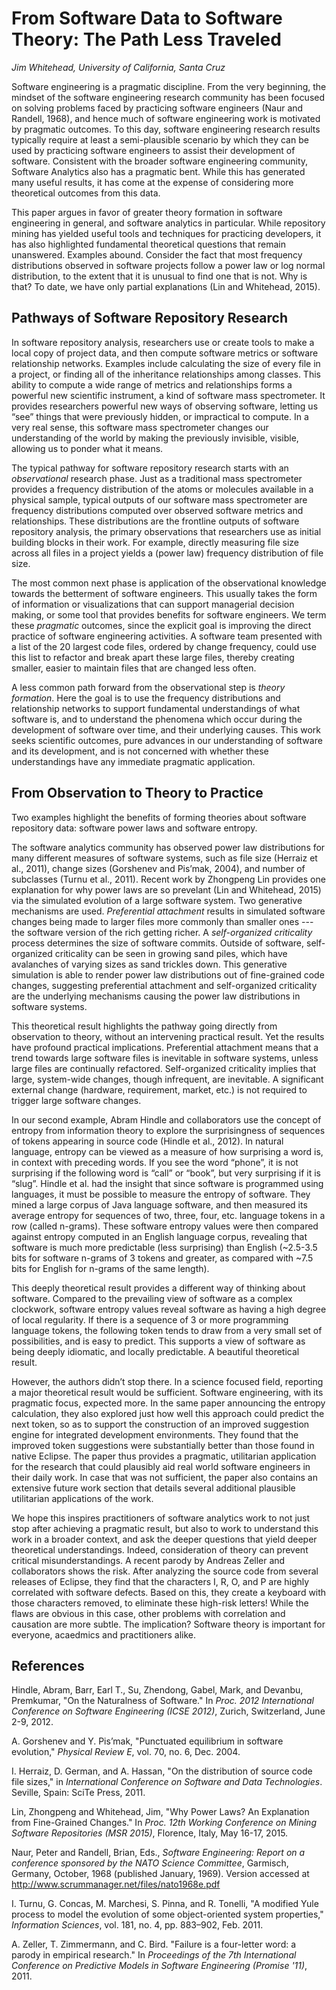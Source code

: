 # From Software Data to Software Theory: The Path Less Traveled

_Jim Whitehead, University of California, Santa Cruz_

Software engineering is a pragmatic discipline. From the very beginning, the mindset of the software engineering research 
community has been focused on solving problems faced by practicing software engineers (Naur and Randell, 1968), and hence 
much of software engineering work is motivated by pragmatic outcomes. To this day, software 
engineering research results typically require at least a semi-plausible scenario by which they 
can be used by practicing software engineers to assist their development of software. 
Consistent with the broader software engineering community, Software Analytics also has a pragmatic bent. 
While this has generated many useful results, it has come at the expense of considering more theoretical outcomes from this data. 

This paper argues in favor of greater theory formation in software engineering in general, and 
software analytics in particular. While repository mining has yielded useful tools and 
techniques for practicing developers, it has also highlighted fundamental theoretical questions 
that remain unanswered. Examples abound. Consider the fact that most frequency distributions 
observed in software projects follow a power law or log normal distribution, to the extent that 
it is unusual to find one 
that is not. Why is that? To date, we have only partial explanations (Lin and Whitehead, 2015). 

## Pathways of Software Repository Research

In software repository analysis, researchers use or create tools to make a local copy of project 
data, and then compute software metrics or software relationship networks. Examples include 
calculating the size of every file in a project, or finding all of the inheritance relationships 
among classes. This ability to compute a wide range of metrics and relationships forms a 
powerful new scientific instrument, a kind of software mass spectrometer. It provides 
researchers powerful new ways of observing software, letting us “see” things that 
were previously hidden, or impractical to compute. In a very real sense, this software mass 
spectrometer changes our understanding of the world by making the previously invisible, visible, 
allowing us to ponder what it means.  

The typical pathway for software repository research starts with an _observational_ research phase. 
Just as a traditional mass spectrometer provides a frequency 
distribution of the atoms or molecules available in a physical sample, typical outputs of our 
software mass spectrometer are frequency distributions computed over observed software metrics 
and relationships. These distributions are the frontline outputs of software repository 
analysis, the primary observations that researchers use as initial building blocks in their 
work. For example, directly measuring file size across all files in a project yields a 
(power law) frequency distribution of file size.

The most common next phase is application of the observational knowledge towards the betterment 
of software engineers. This usually takes the form of information or visualizations that can 
support managerial decision making, or some tool that provides benefits for software 
engineers. We term these _pragmatic_ outcomes, since the explicit goal is improving the direct 
practice of software engineering activities. A software team presented with a list of the 20 
largest code files, ordered by change frequency, could use this list to refactor and break apart 
these large files, thereby creating smaller, easier to maintain files that are changed less often.

A less common path forward from the observational step is _theory formation_. Here the goal is to 
use the frequency distributions and relationship networks to support fundamental understandings 
of what software is, and to understand the phenomena which occur during the development of 
software over time, and their underlying causes. This work seeks scientific outcomes, pure 
advances in our understanding of software and its development, and is not concerned with whether 
these understandings have any immediate pragmatic application.

## From Observation to Theory to Practice

Two examples highlight the benefits of forming theories about software repository data: software 
power laws and software entropy.

The software analytics community has observed power law distributions for many different measures of
software systems, such as file size (Herraiz et al., 2011), change sizes (Gorshenev and Pis’mak, 2004), 
and number of subclasses (Turnu et al., 2011). Recent work by Zhongpeng Lin provides one
explanation for why power laws are so prevelant (Lin and Whitehead, 2015) via the simulated evolution
of a large software system. Two generative mechanisms are used. _Preferential attachment_ results in simulated
software changes being made to larger files more commonly than smaller ones --- the software version
of the rich getting richer. A _self-organized criticality_ process determines the size of software commits.
Outside of software, self-organized criticality can be seen in growing sand piles, which have avalanches
of varying sizes as sand trickles down. This generative simulation is able to render power
law distributions out of fine-grained code changes, suggesting preferential attachment and self-organized 
criticality are the underlying mechanisms causing the power law distributions in software systems.

This theoretical result highlights the pathway going directly from observation to theory, without an 
intervening practical result. Yet the results have profound practical implications. Preferential
attachment means that a trend towards large software files is inevitable in software systems, unless
large files are continually refactored. Self-organized criticality implies that large, system-wide changes, 
though infrequent, are inevitable. A significant external change (hardware, requirement, market, etc.)
is not required to trigger large software changes.
 

In our second example, Abram Hindle and collaborators use the concept of entropy from information theory 
to explore the surprisingness of sequences of tokens appearing in source code (Hindle et al., 2012). 
In natural language, entropy can be viewed as a measure of how surprising a 
word is, in context with preceding words. If you see the word “phone”, it is not surprising if 
the following word is “call” or “book”, but very surprising if it is “slug”. Hindle et al. had 
the insight that since software is programmed using languages, it must be possible to 
measure the entropy of software. They mined a large corpus of Java language software, and then 
measured its average entropy for sequences of two, three, four, etc. language tokens in a row 
(called n-grams). These software entropy values were then compared against entropy computed in 
an English language corpus, revealing that software is much more predictable (less surprising) 
than English (~2.5-3.5 bits for software n-grams of 3 tokens and greater, as compared with ~7.5 
bits for English for n-grams of the same length). 

This deeply theoretical result provides a 
different way of thinking about software. Compared to the prevailing view of software as a 
complex clockwork, software entropy values reveal software as having a high degree of local 
regularity. If there is a sequence of 3 or more programming language tokens, the following token 
tends to draw from a very small set of possibilities, and is easy to predict. This supports a 
view of software as being deeply idiomatic, and locally predictable. A beautiful theoretical 
result. 

However, the authors didn’t stop there. In a science focused field, reporting a major 
theoretical result would be sufficient. Software engineering, with its pragmatic focus, 
expected more. In the same paper announcing the entropy calculation, they also explored just how 
well this approach could predict the next token, so as to support the construction of an 
improved suggestion engine for integrated development environments. They found that the 
improved token suggestions were substantially better than those found in native Eclipse. The 
paper thus provides a pragmatic, utilitarian application for the research that could plausibly 
aid real world software engineers in their daily work. In case that was not sufficient, the 
paper also contains an extensive future work section that details several additional plausible utilitarian 
applications of the work.

We hope this inspires practitioners of software analytics work to not just stop after achieving 
a pragmatic result, but also to work to understand this work in a broader context, and ask the 
deeper questions that yield deeper theoretical understandings. Indeed, consideration of theory can
prevent critical misunderstandings. A recent parody by Andreas Zeller and collaborators shows the risk.
After analyzing the source code from several releases of Eclipse, they find that the characters 
I, R, O, and P are highly correlated with software defects. Based on this, they create a keyboard with
those characters removed, to eliminate these high-risk letters! While the flaws are obvious in this case,
other problems with correlation and causation are more subtle. The implication? Software theory is important
for everyone, acaedmics and practitioners alike.

## References

Hindle, Abram, Barr, Earl T., Su, Zhendong, Gabel, Mark, and Devanbu, Premkumar, "On the Naturalness of Software."
In _Proc. 2012 International Conference on Software Engineering (ICSE 2012)_, Zurich, Switzerland, June 2-9, 2012.

A. Gorshenev and Y. Pis’mak, "Punctuated equilibrium in software
evolution," _Physical Review E_, vol. 70, no. 6, Dec. 2004.

I. Herraiz, D. German, and A. Hassan, "On the distribution of source
code file sizes," in _International Conference on Software and Data
Technologies_. Seville, Spain: SciTe Press, 2011.

Lin, Zhongpeng and Whitehead, Jim, "Why Power Laws? An Explanation from Fine-Grained Changes." In _Proc. 
12th Working Conference on Mining Software Repositories (MSR 2015)_, Florence, Italy, May 16-17, 2015.

Naur, Peter and Randell, Brian, Eds., _Software Engineering: Report on a conference sponsored by
the NATO Science Committee_, Garmisch, Germany, October, 1968 (published January, 1969). Version
accessed at http://www.scrummanager.net/files/nato1968e.pdf

I. Turnu, G. Concas, M. Marchesi, S. Pinna, and R. Tonelli, "A modified
Yule process to model the evolution of some object-oriented system
properties," _Information Sciences_, vol. 181, no. 4, pp. 883–902, Feb.
2011.

A. Zeller, T. Zimmermann, and C. Bird. "Failure is a four-letter word: a parody in empirical research." In 
_Proceedings of the 7th International Conference on Predictive Models in Software Engineering (Promise '11)_, 2011.
